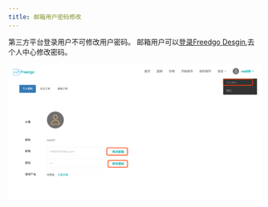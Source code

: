 ```yaml
---
title: 邮箱用户密码修改
---
```

第三方平台登录用户不可修改用户密码。
邮箱用户可以[登录Freedgo Desgin](https://www.freedgo.com/login.html "登录"),去个人中心修改密码。

![修改密码](/public/themes/freedgo/usercenter.png "修改密码")
